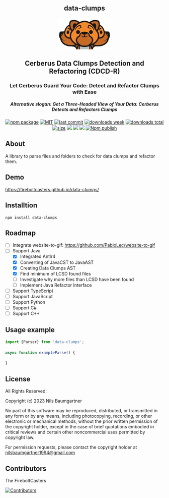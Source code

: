 <h2 align="center">
    data-clumps
</h2>

<p align="center">
    <img src="https://github.com/FireboltCasters/data-clumps/raw/master/public/logo.png" alt="backup" style="height:100px;"/>
</p>

<h2 align="center">
Cerberus Data Clumps Detection and Refactoring (CDCD-R)
</h2>

<h3 align="center">
Let Cerberus Guard Your Code: Detect and Refactor Clumps with Ease
</h3>

<h5 align="center">
Alternative slogan: Get a Three-Headed View of Your Data: Cerberus Detects and Refactors Clumps
</h5>

<p align="center">
  <a href="https://badge.fury.io/js/data-clumps.svg"><img src="https://badge.fury.io/js/data-clumps.svg" alt="npm package" /></a>
  <a href="https://img.shields.io/github/license/FireboltCasters/data-clumps"><img src="https://img.shields.io/github/license/FireboltCasters/data-clumps" alt="MIT" /></a>
  <a href="https://img.shields.io/github/last-commit/FireboltCasters/data-clumps?logo=git"><img src="https://img.shields.io/github/last-commit/FireboltCasters/data-clumps?logo=git" alt="last commit" /></a>
  <a href="https://www.npmjs.com/package/data-clumps"><img src="https://img.shields.io/npm/dm/data-clumps.svg" alt="downloads week" /></a>
  <a href="https://www.npmjs.com/package/data-clumps"><img src="https://img.shields.io/npm/dt/data-clumps.svg" alt="downloads total" /></a>
  <a href="https://github.com/FireboltCasters/data-clumps"><img src="https://shields.io/github/languages/code-size/FireboltCasters/data-clumps" alt="size" /></a>
  <a href="https://github.com/google/gts" alt="Google TypeScript Style"><img src="https://img.shields.io/badge/code%20style-google-blueviolet.svg"/></a>
  <a href="https://shields.io/" alt="Google TypeScript Style"><img src="https://img.shields.io/badge/uses-TypeScript-blue.svg"/></a>
  <a href="https://github.com/marketplace/actions/lint-action"><img src="https://img.shields.io/badge/uses-Lint%20Action-blue.svg"/></a>
  <a href="https://github.com/FireboltCasters/data-clumps/actions/workflows/npmPublish.yml"><img src="https://github.com/FireboltCasters/data-clumps/actions/workflows/npmPublish.yml/badge.svg" alt="Npm publish" /></a>
</p>

## About

A library to parse files and folders to check for data clumps and refactor them.

## Demo

https://fireboltcasters.github.io/data-clumps/

## Installtion

```
npm install data-clumps
```

## Roadmap

- [ ] Integrate website-to-gif: https://github.com/PabloLec/website-to-gif
- [ ] Support Java
    - [X] Integrated Antlr4
    - [X] Converting of JavaCST to JavaAST
    - [X] Creating Data Clumps AST
    - [X] Find minimum of LCSD found files
    - [ ] Investigate why more files than LCSD have been found
    - [ ] Implement Java Refactor Interface
- [ ] Support TypeScript
- [ ] Support JavaScript
- [ ] Support Python
- [ ] Support C#
- [ ] Support C++

## Usage example

```javascript
import {Parser} from 'data-clumps';

async function exampleParse() {

}
```

## License

All Rights Reserved.

Copyright (c) 2023 Nils Baumgartner

No part of this software may be reproduced, distributed, or transmitted in any form or by any means, including photocopying, recording, or other electronic or mechanical methods, without the prior written permission of the copyright holder, except in the case of brief quotations embodied in critical reviews and certain other noncommercial uses permitted by copyright law.

For permission requests, please contact the copyright holder at nilsbaumgartner1994@gmail.com



## Contributors

The FireboltCasters

<a href="https://github.com/FireboltCasters/data-clumps"><img src="https://contrib.rocks/image?repo=FireboltCasters/data-clumps" alt="Contributors" /></a>
